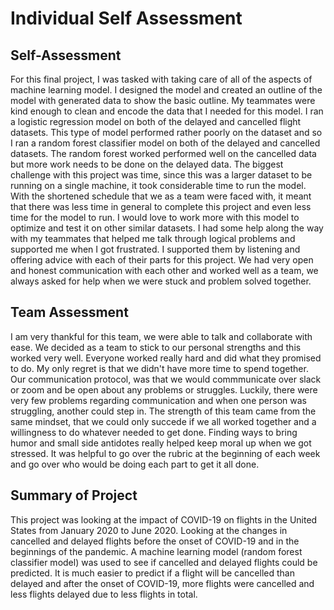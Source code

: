 # Individual Self Assessment

## Self-Assessment

For this final project, I was tasked with taking care of all of the aspects of machine learning model. I designed the model and created an outline of the model with generated data to show the basic outline. My teammates were kind enough to clean and encode the data that I needed for this model. I ran a logistic regression model on both of the delayed and cancelled flight datasets. This type of model performed rather poorly on the dataset and so I ran a random forest classifier model on both of the delayed and cancelled datasets. The random forest worked performed well on the cancelled data but more work needs to be done on the delayed data. The biggest challenge with this project was time, since this was a larger dataset to be running on a single machine, it took considerable time to run the model. With the shortened schedule that we as a team were faced with, it meant that there was less time in general to complete this project and even less time for the model to run. I would love to work more with this model to optimize and test it on other similar datasets. I had some help along the way with my teammates that helped me talk through logical problems and supported me when I got frustrated. I supported them by listening and offering advice  with each of their parts for this project. We had very open and honest communication with each other and worked well as a team, we always asked for help when we were stuck and problem solved together.

## Team Assessment

I am very thankful for this team, we were able to talk and collaborate with ease. We decided as a team to stick to our personal strengths and this worked very well. Everyone worked really hard and did what they promised to do. My only regret is that we didn't have more time to spend together. Our communication protocol, was that we would commmunicate over slack or zoom and be open about any problems or struggles. Luckily, there were very few problems regarding communication and when one person was struggling, another could step in. The strength of this team came from the same mindset, that we could only succede if we all worked together and a willingness to do whatever needed to get done. Finding ways to bring humor and small side antidotes really helped keep moral up when we got stressed. It was helpful to go over the rubric at the beginning of each week and go over who would be doing each part to get it all done.

## Summary of Project

This project was looking at the impact of COVID-19 on flights in the United States from January 2020 to June 2020. Looking at the changes in cancelled and delayed flights before the onset of COVID-19 and in the beginnings of the pandemic. A machine learning model (random forest classifier model) was used to see if cancelled and delayed flights could be predicted. It is much easier to predict if a flight will be cancelled than delayed and after the onset of COVID-19, more flights were cancelled and less flights delayed due to less flights in total.
